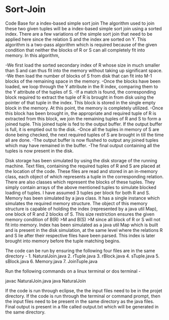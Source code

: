 # Sort-Join
Code Base for a index-based simple sort join
The algorithm used to join these two given tuples will be a index-based simple sort join using
a sorted index. There are a few variations of the simple sort join that need to be applied here since the
relation S and the index are sorted on Y. This algorithm is a two-pass algorithm which is required
because of the given condition that neither the blocks of R or S can all completely fit into memory. In
this algorithm,

-We first load the sorted secondary index of R whose size in much smaller than S and can thus
fit into the memory without taking up significant space.
-We then load the number of blocks of S from disk that can fit into M-1 blocks of the remaining
space in the memory.
-Once the blocks have been loaded, we loop through the Y attribute in the R index, comparing
them to the Y attribute of the tuples of S.
-If a match is found, the corresponding block required to extract the tuple of R is brought in from
disk using the pointer of that tuple in the index. This block is stored in the single empty block in
the memory. At this point, the memory is completely utilized.
-Once this block has been brought in, the appropriate and required tuple of R is extracted from
this block, we join the remaining tuples of R and S to form a joined tuple.
This joined tuple is fed to the output buffer. If the output buffer is full, it is emptied out to the
disk.
-Once all the tuples in memory of S are done being checked, the next required tuples of S are
brought in till the time all are done.
-The output buffer is now flushed to output any joined tuples which may have remained in the
buffer.
-The final output containing all the tuples is now present in the disk.

Disk storage has been simulated by using the disk storage of the running machine. Text files,
containing the required tuples of R and S are placed at the location of the code. These files are read and
stored in an in-memory class, each object of which represents a tuple in the corresponding relation.
There are also classes which represent the blocks of these tuples. They simply contain arrays of the
above mentioned tuples to simulate blocked loading of tuples. I have assumed 3 tuples per block for
both R and S.
Memory has been simulated by a java class. It has a single instance which simulates the
required memory structure. The object of this memory structure is capable of holding the index
(represented by a java util Map), one block of R and 2 blocks of S. This size restriction ensures the
given memory condition of B(R) >M and B(S) >M since all block of R or S will not fit into memory.
Index has been simulated as a java util Map which is built and is present in the disk simulation,
at the same level where the relations R and S lie after their respective files have been parsed. This index
is later brought into memory before the tuple matching begins.

The code can be run by ensuring the following four files are in the same directory - 
	1. NaturalJoin.java
	2. rTuple.java
	3. rBlock.java
	4. sTuple.java
	5. sBlock.java
	6. Memory.java
	7. JoinTuple.java

Run the following commands on a linux terminal or dos terminal - 

javac NaturalJoin.java
java NaturalJoin

If the code is run through eclipse, the the input files need to be in the projet directory.
If the code is run through the terminal or command prompt, then the input files need to be present in the same directory as the java files.
Final output is present in a file called output.txt which will be generated in the same directory.
